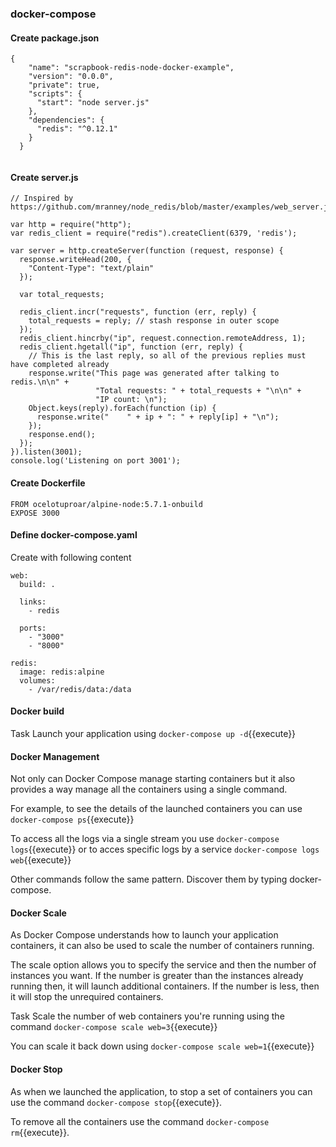 ### docker-compose

#### Create package.json

```
{
    "name": "scrapbook-redis-node-docker-example",
    "version": "0.0.0",
    "private": true,
    "scripts": {
      "start": "node server.js"
    },
    "dependencies": {
      "redis": "^0.12.1"
    }
  }
  
```
#### Create server.js

```
// Inspired by https://github.com/mranney/node_redis/blob/master/examples/web_server.js

var http = require("http");
var redis_client = require("redis").createClient(6379, 'redis');

var server = http.createServer(function (request, response) {
  response.writeHead(200, {
    "Content-Type": "text/plain"
  });

  var total_requests;

  redis_client.incr("requests", function (err, reply) {
    total_requests = reply; // stash response in outer scope
  });
  redis_client.hincrby("ip", request.connection.remoteAddress, 1);
  redis_client.hgetall("ip", function (err, reply) {
    // This is the last reply, so all of the previous replies must have completed already
    response.write("This page was generated after talking to redis.\n\n" +
                   "Total requests: " + total_requests + "\n\n" +
                   "IP count: \n");
    Object.keys(reply).forEach(function (ip) {
      response.write("    " + ip + ": " + reply[ip] + "\n");
    });
    response.end();
  });
}).listen(3001);
console.log('Listening on port 3001');

```

#### Create Dockerfile
```
FROM ocelotuproar/alpine-node:5.7.1-onbuild
EXPOSE 3000
```

#### Define docker-compose.yaml

Create with following content

```
web:
  build: .

  links:
    - redis

  ports:
    - "3000"
    - "8000"

redis:
  image: redis:alpine
  volumes:
    - /var/redis/data:/data

```


#### Docker build

Task
Launch your application using `docker-compose up -d`{{execute}}


#### Docker Management
Not only can Docker Compose manage starting containers but it also provides a way manage all the containers using a single command.

For example, to see the details of the launched containers you can use `docker-compose ps`{{execute}}

To access all the logs via a single stream you use `docker-compose logs`{{execute}}
or to acces specific logs by a service  `docker-compose logs web`{{execute}}

Other commands follow the same pattern. Discover them by typing docker-compose.

####  Docker Scale
As Docker Compose understands how to launch your application containers, it can also be used to scale the number of containers running.

The scale option allows you to specify the service and then the number of instances you want. If the number is greater than the instances already running then, it will launch additional containers. If the number is less, then it will stop the unrequired containers.

Task
Scale the number of web containers you're running using the command `docker-compose scale web=3`{{execute}}

You can scale it back down using `docker-compose scale web=1`{{execute}}

#### Docker Stop
As when we launched the application, to stop a set of containers you can use the command `docker-compose stop`{{execute}}.

To remove all the containers use the command `docker-compose rm`{{execute}}.